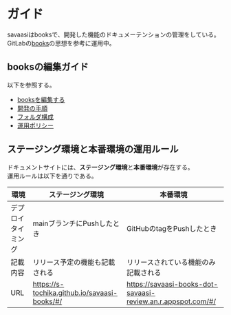 # ガイド

savaasiはbooksで、開発した機能のドキュメーテンションの管理をしている。<br/>
GitLabの[books](https://about.gitlab.com/books/)の思想を参考に運用中。


## booksの編集ガイド
以下を参照する。
  - [booksを編集する](guide/01-local)
  - [開発の手順](guide/02-work-procedure)
  - [フォルダ構成](guide/03-folder-structure)
  - [運用ポリシー](guide/04-policy)

## ステージング環境と本番環境の運用ルール

ドキュメントサイトには、**ステージング環境**と**本番環境**が存在する。<br/>
運用ルールは以下を通りである。

|  環境  | ステージング環境  | 本番環境 |
| ---- | ---- | ---- |
|  デプロイタイミング  |  mainブランチにPushしたとき  | GitHubのtagをPushしたとき |
|  記載内容  |  リリース予定の機能も記載される  | リリースされている機能のみ記載される |
|  URL  |  https://s-tochika.github.io/savaasi-books/#/  | https://savaasi-books-dot-savaasi-review.an.r.appspot.com/#/ |
